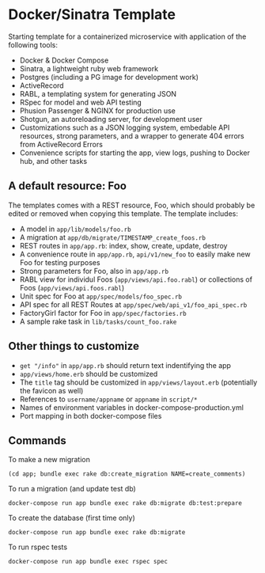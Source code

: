# Docker/Sinatra Template

Starting template for a containerized microservice with application of the following tools:

- Docker & Docker Compose
- Sinatra, a lightweight ruby web framework
- Postgres (including a PG image for development work)
- ActiveRecord
- RABL, a templating system for generating JSON
- RSpec for model and web API testing
- Phusion Passenger & NGINX for production use
- Shotgun, an autoreloading server, for development user
- Customizations such as a JSON logging system, embedable API resources, strong parameters, and a wrapper to generate 404 errors from ActiveRecord Errors
- Convenience scripts for starting the app, view logs, pushing to Docker hub, and other tasks

## A default resource: Foo

The templates comes with a REST resource, Foo, which should probably be edited or removed when copying this template. The template includes:

- A model in `app/lib/models/foo.rb`
- A migration at `app/db/migrate/TIMESTAMP_create_foos.rb`
- REST routes in `app/app.rb`: index, show, create, update, destroy
- A convenience route in `app/app.rb`, `api/v1/new_foo` to easily make new Foo for testing purposes
- Strong parameters for Foo, also in `app/app.rb`
- RABL view for individul Foos (`app/views/api.foo.rabl`) or collections of Foos (`app/views/api.foos.rabl`)
- Unit spec for Foo at `app/spec/models/foo_spec.rb`
- API spec for all REST Routes at `app/spec/web/api_v1/foo_api_spec.rb`
- FactoryGirl factor for Foo in `app/spec/factories.rb`
- A sample rake task in `lib/tasks/count_foo.rake`

## Other things to customize

- `get "/info"` in `app/app.rb` should return text indentifying the app
- `app/views/home.erb` should be customized 
- The `title` tag should be customized in `app/views/layout.erb` (potentially the favicon as well)
- References to `username/appname` or `appname` in `script/*`
- Names of environment variables in docker-compose-production.yml
- Port mapping in both docker-compose files

## Commands

To make a new migration
```
(cd app; bundle exec rake db:create_migration NAME=create_comments)
```

To run a migration (and update test db)
```
docker-compose run app bundle exec rake db:migrate db:test:prepare
```

To create the database (first time only)
```
docker-compose run app bundle exec rake db:migrate
```

To run rspec tests
```
docker-compose run app bundle exec rspec spec
```
